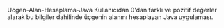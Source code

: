 Ucgen-Alan-Hesaplama-Java
Kullanıcıdan 0'dan farklı ve pozitif değerler alarak bu bilgiler dahilinde üçgenin alanını hesaplayan Java uygulaması.
